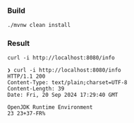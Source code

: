 ### Build
```bash
./mvnw clean install
```
### Result
```
curl -i http://localhost:8080/info
```
```
❯ curl -i http://localhost:8080/info
HTTP/1.1 200 
Content-Type: text/plain;charset=UTF-8
Content-Length: 39
Date: Fri, 20 Sep 2024 17:29:40 GMT

OpenJDK Runtime Environment
23 23+37-FR%  
```